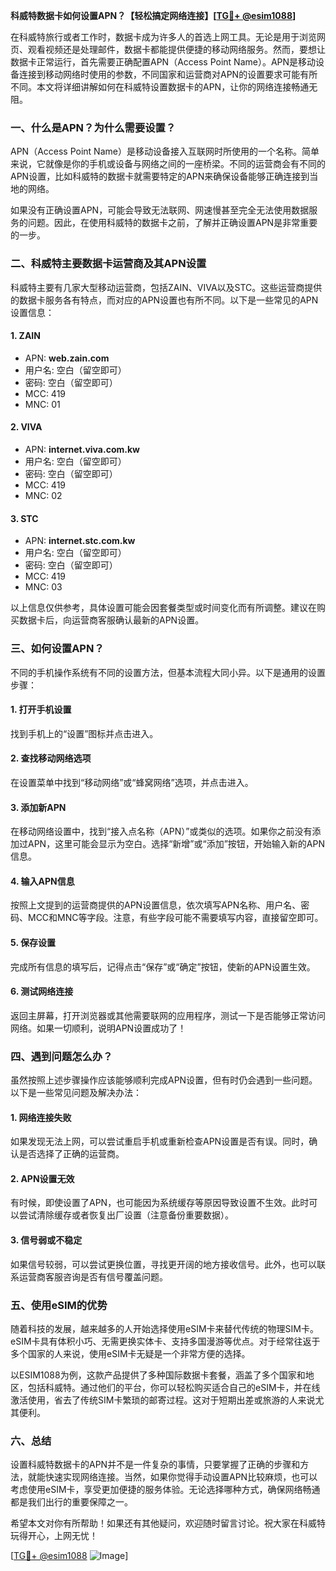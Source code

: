 **科威特数据卡如何设置APN？【轻松搞定网络连接】[[TG💪+ @esim1088](https://t.me/s/esim1088)]**

在科威特旅行或者工作时，数据卡成为许多人的首选上网工具。无论是用于浏览网页、观看视频还是处理邮件，数据卡都能提供便捷的移动网络服务。然而，要想让数据卡正常运行，首先需要正确配置APN（Access Point Name）。APN是移动设备连接到移动网络时使用的参数，不同国家和运营商对APN的设置要求可能有所不同。本文将详细讲解如何在科威特设置数据卡的APN，让你的网络连接畅通无阻。

### 一、什么是APN？为什么需要设置？

APN（Access Point Name）是移动设备接入互联网时所使用的一个名称。简单来说，它就像是你的手机或设备与网络之间的一座桥梁。不同的运营商会有不同的APN设置，比如科威特的数据卡就需要特定的APN来确保设备能够正确连接到当地的网络。

如果没有正确设置APN，可能会导致无法联网、网速慢甚至完全无法使用数据服务的问题。因此，在使用科威特的数据卡之前，了解并正确设置APN是非常重要的一步。

### 二、科威特主要数据卡运营商及其APN设置

科威特主要有几家大型移动运营商，包括ZAIN、VIVA以及STC。这些运营商提供的数据卡服务各有特点，而对应的APN设置也有所不同。以下是一些常见的APN设置信息：

#### 1. ZAIN
- APN: **web.zain.com**
- 用户名: 空白（留空即可）
- 密码: 空白（留空即可）
- MCC: 419
- MNC: 01

#### 2. VIVA
- APN: **internet.viva.com.kw**
- 用户名: 空白（留空即可）
- 密码: 空白（留空即可）
- MCC: 419
- MNC: 02

#### 3. STC
- APN: **internet.stc.com.kw**
- 用户名: 空白（留空即可）
- 密码: 空白（留空即可）
- MCC: 419
- MNC: 03

以上信息仅供参考，具体设置可能会因套餐类型或时间变化而有所调整。建议在购买数据卡后，向运营商客服确认最新的APN设置。

### 三、如何设置APN？

不同的手机操作系统有不同的设置方法，但基本流程大同小异。以下是通用的设置步骤：

#### 1. 打开手机设置
找到手机上的“设置”图标并点击进入。

#### 2. 查找移动网络选项
在设置菜单中找到“移动网络”或“蜂窝网络”选项，并点击进入。

#### 3. 添加新APN
在移动网络设置中，找到“接入点名称（APN）”或类似的选项。如果你之前没有添加过APN，这里可能会显示为空白。选择“新增”或“添加”按钮，开始输入新的APN信息。

#### 4. 输入APN信息
按照上文提到的运营商提供的APN设置信息，依次填写APN名称、用户名、密码、MCC和MNC等字段。注意，有些字段可能不需要填写内容，直接留空即可。

#### 5. 保存设置
完成所有信息的填写后，记得点击“保存”或“确定”按钮，使新的APN设置生效。

#### 6. 测试网络连接
返回主屏幕，打开浏览器或其他需要联网的应用程序，测试一下是否能够正常访问网络。如果一切顺利，说明APN设置成功了！

### 四、遇到问题怎么办？

虽然按照上述步骤操作应该能够顺利完成APN设置，但有时仍会遇到一些问题。以下是一些常见问题及解决办法：

#### 1. 网络连接失败
如果发现无法上网，可以尝试重启手机或重新检查APN设置是否有误。同时，确认是否选择了正确的运营商。

#### 2. APN设置无效
有时候，即使设置了APN，也可能因为系统缓存等原因导致设置不生效。此时可以尝试清除缓存或者恢复出厂设置（注意备份重要数据）。

#### 3. 信号弱或不稳定
如果信号较弱，可以尝试更换位置，寻找更开阔的地方接收信号。此外，也可以联系运营商客服咨询是否有信号覆盖问题。

### 五、使用eSIM的优势

随着科技的发展，越来越多的人开始选择使用eSIM卡来替代传统的物理SIM卡。eSIM卡具有体积小巧、无需更换实体卡、支持多国漫游等优点。对于经常往返于多个国家的人来说，使用eSIM卡无疑是一个非常方便的选择。

以ESIM1088为例，这款产品提供了多种国际数据卡套餐，涵盖了多个国家和地区，包括科威特。通过他们的平台，你可以轻松购买适合自己的eSIM卡，并在线激活使用，省去了传统SIM卡繁琐的邮寄过程。这对于短期出差或旅游的人来说尤其便利。

### 六、总结

设置科威特数据卡的APN并不是一件复杂的事情，只要掌握了正确的步骤和方法，就能快速实现网络连接。当然，如果你觉得手动设置APN比较麻烦，也可以考虑使用eSIM卡，享受更加便捷的服务体验。无论选择哪种方式，确保网络畅通都是我们出行的重要保障之一。

希望本文对你有所帮助！如果还有其他疑问，欢迎随时留言讨论。祝大家在科威特玩得开心，上网无忧！

[[TG💪+ @esim1088](https://t.me/s/esim1088) ![Image](https://i.postimg.cc/4NQfJmqS/Snipaste-2025-05-13-00-14-12.png)]